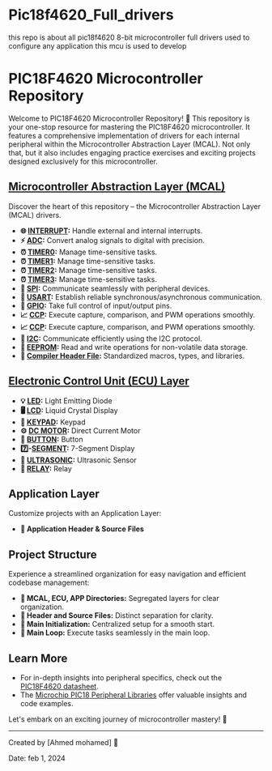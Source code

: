 # Pic18f4620_Full_drivers
this repo is about all pic18f4620 8-bit microcontroller full drivers  used to configure any application this mcu is used to develop 
# PIC18F4620 Microcontroller Repository
  

Welcome to PIC18F4620 Microcontroller Repository! 🚀 This repository is your one-stop resource for mastering the PIC18F4620 microcontroller. It features a comprehensive implementation of drivers for each internal peripheral within the Microcontroller Abstraction Layer (MCAL). Not only that, but it also includes engaging practice exercises and exciting projects designed exclusively for this microcontroller.

## [Microcontroller Abstraction Layer (MCAL)](https://github.com/AhmedMohamed106/Pic18f4620_Full_drivers/tree/master/MCAL_Layer)

Discover the heart of this repository – the Microcontroller Abstraction Layer (MCAL) drivers.

- **🌐 [INTERRUPT](https://github.com/AhmedMohamed106/Pic18f4620_Full_drivers/tree/master/MCAL_Layer/Interrupt):** Handle external and internal interrupts.
- **⚡ [ADC](https://github.com/AhmedMohamed106/Pic18f4620_Full_drivers/tree/master/MCAL_Layer/ADC):** Convert analog signals to digital with precision.
- **⏰ [TIMER0](https://github.com/AhmedMohamed106/Pic18f4620_Full_drivers/tree/master/MCAL_Layer/Timer0):** Manage time-sensitive tasks.
- **⏰ [TIMER1](https://github.com/AhmedMohamed106/Pic18f4620_Full_drivers/tree/master/MCAL_Layer/Timer1):** Manage time-sensitive tasks.
- **⏰ [TIMER2](https://github.com/AhmedMohamed106/Pic18f4620_Full_drivers/tree/master/MCAL_Layer/Timer2):** Manage time-sensitive tasks.
- **⏰ [TIMER3](https://github.com/AhmedMohamed106/Pic18f4620_Full_drivers/tree/master/MCAL_Layer/Timer3):** Manage time-sensitive tasks.
- **🔌 [SPI](https://github.com/AhmedMohamed106/Pic18f4620_Full_drivers/tree/master/MCAL_Layer/SPI):** Communicate seamlessly with peripheral devices.
- **📡 [USART](https://github.com/AhmedMohamed106/Pic18f4620_Full_drivers/tree/master/MCAL_Layer/usart):** Establish reliable synchronous/asynchronous communication.
- **🔳 [GPIO](https://github.com/AhmedMohamed106/Pic18f4620_Full_drivers/tree/master/MCAL_Layer/GPIO):** Take full control of input/output pins.
- **📈 [CCP](https://github.com/AhmedMohamed106/Pic18f4620_Full_drivers/tree/master/MCAL_Layer/CCP1):** Execute capture, comparison, and PWM operations smoothly.
- **📈 [CCP](https://github.com/AhmedMohamed106/Pic18f4620_Full_drivers/tree/master/MCAL_Layer/CCP2):** Execute capture, comparison, and PWM operations smoothly.
- **🔗 [I2C](https://github.com/AhmedMohamed106/Pic18f4620_Full_drivers/tree/master/MCAL_Layer/I2C):** Communicate efficiently using the I2C protocol.
- **💾 [EEPROM](https://github.com/AhmedMohamed106/Pic18f4620_Full_drivers/tree/master/MCAL_Layer/EEPROM):** Read and write operations for non-volatile data storage.
- **🧩 [Compiler Header File](https://github.com/AhmedMohamed106/Pic18f4620_Full_drivers/tree/master/MCAL_Layer/compiler.h):** Standardized macros, types, and libraries.

## [Electronic Control Unit (ECU) Layer](https://github.com/Salahbendary/PIC18F4620/tree/main/ECU_Layer)


- **💡 [LED](https://github.com/Salahbendary/PIC18F4620/tree/main/ECU_Layer/LED):** Light Emitting Diode
- **🖥️ [LCD](https://github.com/Salahbendary/PIC18F4620/tree/main/ECU_Layer/Chr_LCD):** Liquid Crystal Display
- **🔲 [KEYPAD](https://github.com/Salahbendary/PIC18F4620/tree/main/ECU_Layer/Keypad):** Keypad
- **⚙️ [DC MOTOR](https://github.com/Salahbendary/PIC18F4620/tree/main/ECU_Layer/DC_Motor):** Direct Current Motor
- **🔘 [BUTTON](https://github.com/Salahbendary/PIC18F4620/tree/main/ECU_Layer/PUSH_BUTTON):** Button
- **7️⃣-[SEGMENT](https://github.com/Salahbendary/PIC18F4620/tree/main/ECU_Layer/7_Segment):** 7-Segment Display
- **📏 [ULTRASONIC](https://github.com/Salahbendary/PIC18F4620/tree/main/ECU_Layer/):** Ultrasonic Sensor
- **🔌 [RELAY](https://github.com/Salahbendary/PIC18F4620/tree/main/ECU_Layer/Relay):** Relay


## Application Layer

Customize projects with an Application Layer:

- **🎯 Application Header & Source Files**


## Project Structure

Experience a streamlined organization for easy navigation and efficient codebase management:

- **📂 MCAL, ECU, APP Directories:** Segregated layers for clear organization.
- **📝 Header and Source Files:** Distinct separation for clarity.
- **🚀 Main Initialization:** Centralized setup for a smooth start.
- **🔄 Main Loop:** Execute tasks seamlessly in the main loop.

## Learn More

- For in-depth insights into peripheral specifics, check out the [PIC18F4620 datasheet](https://www.microchip.com/wwwproducts/en/PIC18F4620).
- The [Microchip PIC18 Peripheral Libraries](https://www.microchip.com/en-us/development-tools-tools-and-software/embedded-software-centers/peripheral-libraries) offer valuable insights and code examples.

Let's embark on an exciting journey of microcontroller mastery! 🎉

---


Created by [Ahmed mohamed] 🌟

Date: feb 1, 2024
